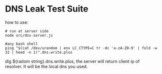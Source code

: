 # DNS Leak Test Suite

how to use:

```shell
# run at server side
node src/dns-server.js

#any bash shell
ping "$(cat /dev/urandom | env LC_CTYPE=C tr -dc 'a-zA-Z0-9' | fold -w 32 | head -n 1)".dns.write.plus
```

dig ${radom string}.dns.write.plus, the server will return client ip of resolver. It will be the local dns you used.

